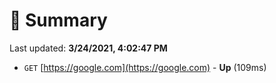 # 📖 Summary
Last updated: **3/24/2021, 4:02:47 PM**

- `GET` [https://google.com](https://google.com) - **Up** (109ms)
